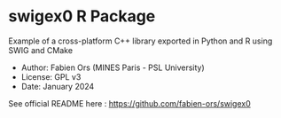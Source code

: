 # swigex0 R Package

Example of a cross-platform C++ library exported in Python and R using SWIG and CMake

* Author: Fabien Ors (MINES Paris - PSL University) 
* License: GPL v3
* Date: January 2024

See official README here : https://github.com/fabien-ors/swigex0
